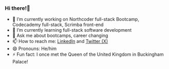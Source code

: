 ### Hi there!👋

- 🔭 I’m currently working on Northcoder full-stack Bootcamp, Codecademy full-stack, Scrimba front-end
- 🌱 I’m currently learning full-stack software development
- 💬 Ask me about bootcamps, career changing
- 📫 How to reach me: [LinkedIn](linkedin.com/in/anthonymmoran) and [Twitter (X)](https://twitter.com/TonyMCodes)
- 😄 Pronouns: He/him
- ⚡ Fun fact: I once met the Queen of the United Kingdom in Buckingham Palace!
